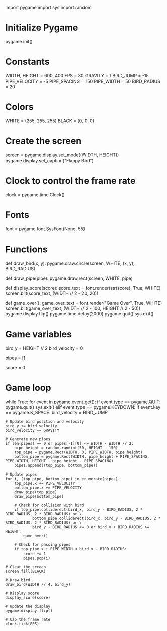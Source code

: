 import pygame
import sys
import random

# Initialize Pygame
pygame.init()

# Constants
WIDTH, HEIGHT = 600, 400
FPS = 30
GRAVITY = 1
BIRD_JUMP = -15
PIPE_VELOCITY = -5
PIPE_SPACING = 150
PIPE_WIDTH = 50
BIRD_RADIUS = 20

# Colors
WHITE = (255, 255, 255)
BLACK = (0, 0, 0)

# Create the screen
screen = pygame.display.set_mode((WIDTH, HEIGHT))
pygame.display.set_caption("Flappy Bird")

# Clock to control the frame rate
clock = pygame.time.Clock()

# Fonts
font = pygame.font.SysFont(None, 55)

# Functions
def draw_bird(x, y):
    pygame.draw.circle(screen, WHITE, (x, y), BIRD_RADIUS)

def draw_pipe(pipe):
    pygame.draw.rect(screen, WHITE, pipe)

def display_score(score):
    score_text = font.render(str(score), True, WHITE)
    screen.blit(score_text, (WIDTH // 2 - 20, 20))

def game_over():
    game_over_text = font.render("Game Over", True, WHITE)
    screen.blit(game_over_text, (WIDTH // 2 - 100, HEIGHT // 2 - 50))
    pygame.display.flip()
    pygame.time.delay(2000)
    pygame.quit()
    sys.exit()

# Game variables
bird_y = HEIGHT // 2
bird_velocity = 0

pipes = []

score = 0

# Game loop
while True:
    for event in pygame.event.get():
        if event.type == pygame.QUIT:
            pygame.quit()
            sys.exit()
        elif event.type == pygame.KEYDOWN:
            if event.key == pygame.K_SPACE:
                bird_velocity = BIRD_JUMP

    # Update bird position and velocity
    bird_y += bird_velocity
    bird_velocity += GRAVITY

    # Generate new pipes
    if len(pipes) == 0 or pipes[-1][0] <= WIDTH - WIDTH // 2:
        pipe_height = random.randint(50, HEIGHT - 150)
        top_pipe = pygame.Rect(WIDTH, 0, PIPE_WIDTH, pipe_height)
        bottom_pipe = pygame.Rect(WIDTH, pipe_height + PIPE_SPACING, PIPE_WIDTH, HEIGHT - pipe_height - PIPE_SPACING)
        pipes.append((top_pipe, bottom_pipe))

    # Update pipes
    for i, (top_pipe, bottom_pipe) in enumerate(pipes):
        top_pipe.x += PIPE_VELOCITY
        bottom_pipe.x += PIPE_VELOCITY
        draw_pipe(top_pipe)
        draw_pipe(bottom_pipe)

        # Check for collision with bird
        if top_pipe.colliderect(bird_x, bird_y - BIRD_RADIUS, 2 * BIRD_RADIUS, 2 * BIRD_RADIUS) or \
                bottom_pipe.colliderect(bird_x, bird_y - BIRD_RADIUS, 2 * BIRD_RADIUS, 2 * BIRD_RADIUS) or \
                bird_y - BIRD_RADIUS <= 0 or bird_y + BIRD_RADIUS >= HEIGHT:
            game_over()

        # Check for passing pipes
        if top_pipe.x + PIPE_WIDTH < bird_x - BIRD_RADIUS:
            score += 1
            pipes.pop(i)

    # Clear the screen
    screen.fill(BLACK)

    # Draw bird
    draw_bird(WIDTH // 4, bird_y)

    # Display score
    display_score(score)

    # Update the display
    pygame.display.flip()

    # Cap the frame rate
    clock.tick(FPS)


